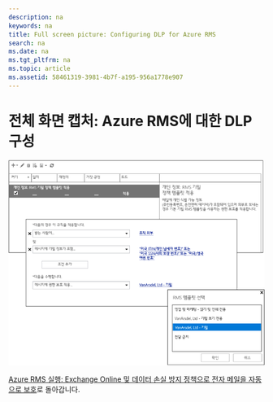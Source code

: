 ```yaml
---
description: na
keywords: na
title: Full screen picture: Configuring DLP for Azure RMS
search: na
ms.date: na
ms.tgt_pltfrm: na
ms.topic: article
ms.assetid: 58461319-3981-4b7f-a195-956a1778e907
---
```

# 전체 화면 캡처: Azure RMS에 대한 DLP 구성
![](../Image/AzRMS_DLPExample.png)

[Azure RMS 실행: Exchange Online 및 데이터 손실 방지 정책으로 전자 메일을 자동으로 보호](http://technet.microsoft.com/library/jj585026.aspx)로 돌아갑니다.

